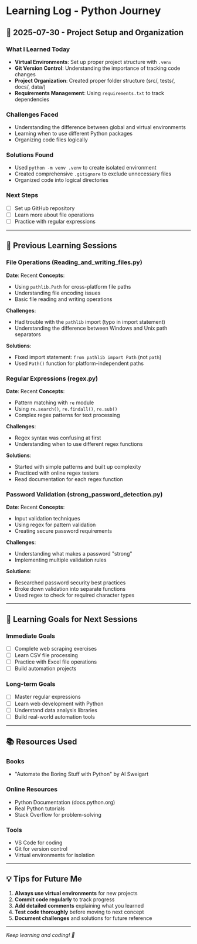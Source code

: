 # Learning Log - Python Journey

## 📅 2025-07-30 - Project Setup and Organization

### What I Learned Today
- **Virtual Environments**: Set up proper project structure with `.venv`
- **Git Version Control**: Understanding the importance of tracking code changes
- **Project Organization**: Created proper folder structure (src/, tests/, docs/, data/)
- **Requirements Management**: Using `requirements.txt` to track dependencies

### Challenges Faced
- Understanding the difference between global and virtual environments
- Learning when to use different Python packages
- Organizing code files logically

### Solutions Found
- Used `python -m venv .venv` to create isolated environment
- Created comprehensive `.gitignore` to exclude unnecessary files
- Organized code into logical directories

### Next Steps
- [ ] Set up GitHub repository
- [ ] Learn more about file operations
- [ ] Practice with regular expressions

---

## 📅 Previous Learning Sessions

### File Operations (Reading_and_writing_files.py)
**Date**: Recent
**Concepts**: 
- Using `pathlib.Path` for cross-platform file paths
- Understanding file encoding issues
- Basic file reading and writing operations

**Challenges**:
- Had trouble with the `pathlib` import (typo in import statement)
- Understanding the difference between Windows and Unix path separators

**Solutions**:
- Fixed import statement: `from pathlib import Path` (not `path`)
- Used `Path()` function for platform-independent paths

### Regular Expressions (regex.py)
**Date**: Recent
**Concepts**:
- Pattern matching with `re` module
- Using `re.search()`, `re.findall()`, `re.sub()`
- Complex regex patterns for text processing

**Challenges**:
- Regex syntax was confusing at first
- Understanding when to use different regex functions

**Solutions**:
- Started with simple patterns and built up complexity
- Practiced with online regex testers
- Read documentation for each regex function

### Password Validation (strong_password_detection.py)
**Date**: Recent
**Concepts**:
- Input validation techniques
- Using regex for pattern validation
- Creating secure password requirements

**Challenges**:
- Understanding what makes a password "strong"
- Implementing multiple validation rules

**Solutions**:
- Researched password security best practices
- Broke down validation into separate functions
- Used regex to check for required character types

---

## 🎯 Learning Goals for Next Sessions

### Immediate Goals
- [ ] Complete web scraping exercises
- [ ] Learn CSV file processing
- [ ] Practice with Excel file operations
- [ ] Build automation projects

### Long-term Goals
- [ ] Master regular expressions
- [ ] Learn web development with Python
- [ ] Understand data analysis libraries
- [ ] Build real-world automation tools

---

## 📚 Resources Used

### Books
- "Automate the Boring Stuff with Python" by Al Sweigart

### Online Resources
- Python Documentation (docs.python.org)
- Real Python tutorials
- Stack Overflow for problem-solving

### Tools
- VS Code for coding
- Git for version control
- Virtual environments for isolation

---

## 💡 Tips for Future Me

1. **Always use virtual environments** for new projects
2. **Commit code regularly** to track progress
3. **Add detailed comments** explaining what you learned
4. **Test code thoroughly** before moving to next concept
5. **Document challenges** and solutions for future reference

---

*Keep learning and coding! 🚀* 